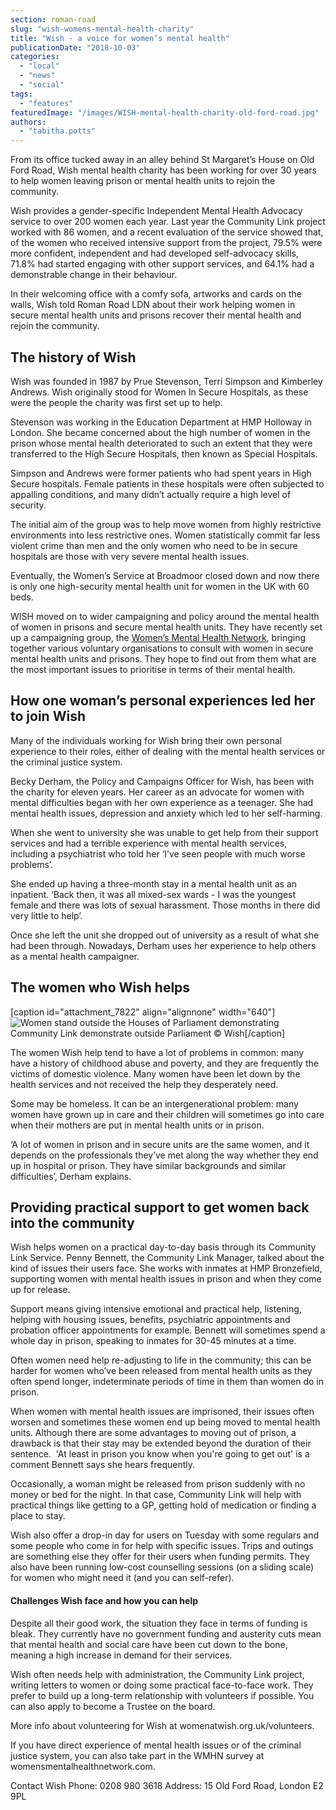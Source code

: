 ```yaml
---
section: roman-road
slug: "wish-womens-mental-health-charity"
title: "Wish - a voice for women’s mental health"
publicationDate: "2018-10-03"
categories: 
  - "local"
  - "news"
  - "social"
tags: 
  - "features"
featuredImage: "/images/WISH-mental-health-charity-old-ford-road.jpg"
authors: 
  - "tabitha.potts"
---
```


From its office tucked away in an alley behind St Margaret’s House on Old Ford Road, Wish mental health charity has been working for over 30 years to help women leaving prison or mental health units to rejoin the community.

Wish provides a gender-specific Independent Mental Health Advocacy service to over 200 women each year. Last year the Community Link project worked with 86 women, and a recent evaluation of the service showed that, of the women who received intensive support from the project, 79.5% were more confident, independent and had developed self-advocacy skills, 71.8% had started engaging with other support services, and 64.1% had a demonstrable change in their behaviour.

In their welcoming office with a comfy sofa, artworks and cards on the walls, Wish told Roman Road LDN about their work helping women in secure mental health units and prisons recover their mental health and rejoin the community.

## The history of Wish

Wish was founded in 1987 by Prue Stevenson, Terri Simpson and Kimberley Andrews. Wish originally stood for Women In Secure Hospitals, as these were the people the charity was first set up to help.

Stevenson was working in the Education Department at HMP Holloway in London. She became concerned about the high number of women in the prison whose mental health deteriorated to such an extent that they were transferred to the High Secure Hospitals, then known as Special Hospitals.

Simpson and Andrews were former patients who had spent years in High Secure hospitals. Female patients in these hospitals were often subjected to appalling conditions, and many didn’t actually require a high level of security.

The initial aim of the group was to help move women from highly restrictive environments into less restrictive ones. Women statistically commit far less violent crime than men and the only women who need to be in secure hospitals are those with very severe mental health issues.

Eventually, the Women’s Service at Broadmoor closed down and now there is only one high-security mental health unit for women in the UK with 60 beds.

WISH moved on to wider campaigning and policy around the mental health of women in prisons and secure mental health units. They have recently set up a campaigning group, the [Women’s Mental Health Network](https://womensmentalhealthnetwork.com/), bringing together various voluntary organisations to consult with women in secure mental health units and prisons. They hope to find out from them what are the most important issues to prioritise in terms of their mental health.

## How one woman’s personal experiences led her to join Wish

Many of the individuals working for Wish bring their own personal experience to their roles, either of dealing with the mental health services or the criminal justice system.

Becky Derham, the Policy and Campaigns Officer for Wish, has been with the charity for eleven years. Her career as an advocate for women with mental difficulties began with her own experience as a teenager. She had mental health issues, depression and anxiety which led to her self-harming.

When she went to university she was unable to get help from their support services and had a terrible experience with mental health services, including a psychiatrist who told her ‘I’ve seen people with much worse problems’.

She ended up having a three-month stay in a mental health unit as an inpatient. ‘Back then, it was all mixed-sex wards - I was the youngest female and there was lots of sexual harassment. Those months in there did very little to help’.

Once she left the unit she dropped out of university as a result of what she had been through. Nowadays, Derham uses her experience to help others as a mental health campaigner.

## The women who Wish helps

\[caption id="attachment\_7822" align="alignnone" width="640"\]![Women stand outside the Houses of Parliament demonstrating](/images/CL-photo-3.jpg) Community Link demonstrate outside Parliament © Wish\[/caption\]

The women Wish help tend to have a lot of problems in common: many have a history of childhood abuse and poverty, and they are frequently the victims of domestic violence. Many women have been let down by the health services and not received the help they desperately need.

Some may be homeless. It can be an intergenerational problem: many women have grown up in care and their children will sometimes go into care when their mothers are put in mental health units or in prison.

‘A lot of women in prison and in secure units are the same women, and it depends on the professionals they’ve met along the way whether they end up in hospital or prison. They have similar backgrounds and similar difficulties’, Derham explains.

## Providing practical support to get women back into the community

Wish helps women on a practical day-to-day basis through its Community Link Service. Penny Bennett, the Community Link Manager, talked about the kind of issues their users face. She works with inmates at HMP Bronzefield, supporting women with mental health issues in prison and when they come up for release.

Support means giving intensive emotional and practical help, listening, helping with housing issues, benefits, psychiatric appointments and probation officer appointments for example. Bennett will sometimes spend a whole day in prison, speaking to inmates for 30-45 minutes at a time.

Often women need help re-adjusting to life in the community; this can be harder for women who’ve been released from mental health units as they often spend longer, indeterminate periods of time in them than women do in prison.

When women with mental health issues are imprisoned, their issues often worsen and sometimes these women end up being moved to mental health units. Although there are some advantages to moving out of prison, a drawback is that their stay may be extended beyond the duration of their sentence.  'At least in prison you know when you're going to get out' is a comment Bennett says she hears frequently.

Occasionally, a woman might be released from prison suddenly with no money or bed for the night. In that case, Community Link will help with practical things like getting to a GP, getting hold of medication or finding a place to stay.

Wish also offer a drop-in day for users on Tuesday with some regulars and some people who come in for help with specific issues. Trips and outings are something else they offer for their users when funding permits. They also have been running low-cost counselling sessions (on a sliding scale) for women who might need it (and you can self-refer).

#### Challenges Wish face and how you can help

Despite all their good work, the situation they face in terms of funding is bleak. They currently have no government funding and austerity cuts mean that mental health and social care have been cut down to the bone, meaning a high increase in demand for their services.

Wish often needs help with administration, the Community Link project, writing letters to women or doing some practical face-to-face work. They prefer to build up a long-term relationship with volunteers if possible. You can also apply to become a Trustee on the board.

More info about volunteering for Wish at womenatwish.org.uk/volunteers.

If you have direct experience of mental health issues or of the criminal justice system, you can also take part in the WMHN survey at womensmentalhealthnetwork.com.

Contact Wish Phone: 0208 980 3618 Address: 15 Old Ford Road, London E2 9PL
